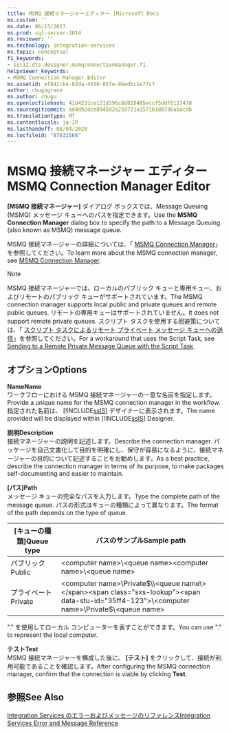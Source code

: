 ```yaml
---
title: MSMQ 接続マネージャーエディター |Microsoft Docs
ms.custom: ''
ms.date: 06/13/2017
ms.prod: sql-server-2014
ms.reviewer: ''
ms.technology: integration-services
ms.topic: conceptual
f1_keywords:
- sql12.dts.designer.msmqconnectionmanager.f1
helpviewer_keywords:
- MSMQ Connection Manager Editor
ms.assetid: ef842cb4-82da-4550-85fe-9bedbc1e77c7
author: chugugrace
ms.author: chugu
ms.openlocfilehash: 41d4231ce121d596c8d818485eccf5ddf6127470
ms.sourcegitcommit: ad4d92dce894592a259721a1571b1d8736abacdb
ms.translationtype: MT
ms.contentlocale: ja-JP
ms.lasthandoff: 08/04/2020
ms.locfileid: "87632566"
---
```

# <a name="msmq-connection-manager-editor"></a><span data-ttu-id="35ff4-102">MSMQ 接続マネージャー エディター</span><span class="sxs-lookup"><span data-stu-id="35ff4-102">MSMQ Connection Manager Editor</span></span>
  <span data-ttu-id="35ff4-103">**[MSMQ 接続マネージャー]** ダイアログ ボックスでは、Message Queuing (MSMQ) メッセージ キューへのパスを指定できます。</span><span class="sxs-lookup"><span data-stu-id="35ff4-103">Use the **MSMQ Connection Manager** dialog box to specify the path to a Message Queuing (also known as MSMQ) message queue.</span></span>  
  
 <span data-ttu-id="35ff4-104">MSMQ 接続マネージャーの詳細については、「 [MSMQ Connection Manager](connection-manager/msmq-connection-manager.md)」を参照してください。</span><span class="sxs-lookup"><span data-stu-id="35ff4-104">To learn more about the MSMQ connection manager, see [MSMQ Connection Manager](connection-manager/msmq-connection-manager.md).</span></span>  
  
> [!NOTE]  
>  <span data-ttu-id="35ff4-105">MSMQ 接続マネージャーでは、ローカルのパブリック キューと専用キュー、およびリモートのパブリック キューがサポートされています。</span><span class="sxs-lookup"><span data-stu-id="35ff4-105">The MSMQ connection manager supports local public and private queues and remote public queues.</span></span> <span data-ttu-id="35ff4-106">リモートの専用キューはサポートされていません。</span><span class="sxs-lookup"><span data-stu-id="35ff4-106">It does not support remote private queues.</span></span> <span data-ttu-id="35ff4-107">スクリプト タスクを使用する回避策については、「 [スクリプト タスクによるリモート プライベート メッセージ キューへの送信](control-flow/script-task.md)」を参照してください。</span><span class="sxs-lookup"><span data-stu-id="35ff4-107">For a workaround that uses the Script Task, see [Sending to a Remote Private Message Queue with the Script Task](control-flow/script-task.md).</span></span>  
  
## <a name="options"></a><span data-ttu-id="35ff4-108">オプション</span><span class="sxs-lookup"><span data-stu-id="35ff4-108">Options</span></span>  
 <span data-ttu-id="35ff4-109">**Name**</span><span class="sxs-lookup"><span data-stu-id="35ff4-109">**Name**</span></span>  
 <span data-ttu-id="35ff4-110">ワークフローにおける MSMQ 接続マネージャーの一意な名前を指定します。</span><span class="sxs-lookup"><span data-stu-id="35ff4-110">Provide a unique name for the MSMQ connection manager in the workflow.</span></span> <span data-ttu-id="35ff4-111">指定された名前は、 [!INCLUDE[ssIS](../includes/ssis-md.md)] デザイナーに表示されます。</span><span class="sxs-lookup"><span data-stu-id="35ff4-111">The name provided will be displayed within [!INCLUDE[ssIS](../includes/ssis-md.md)] Designer.</span></span>  
  
 <span data-ttu-id="35ff4-112">**説明**</span><span class="sxs-lookup"><span data-stu-id="35ff4-112">**Description**</span></span>  
 <span data-ttu-id="35ff4-113">接続マネージャーの説明を記述します。</span><span class="sxs-lookup"><span data-stu-id="35ff4-113">Describe the connection manager.</span></span> <span data-ttu-id="35ff4-114">パッケージを自己文書化して目的を明確にし、保守が容易になるように、接続マネージャーの目的について記述することをお勧めします。</span><span class="sxs-lookup"><span data-stu-id="35ff4-114">As a best practice, describe the connection manager in terms of its purpose, to make packages self-documenting and easier to maintain.</span></span>  
  
 <span data-ttu-id="35ff4-115">**[パス]**</span><span class="sxs-lookup"><span data-stu-id="35ff4-115">**Path**</span></span>  
 <span data-ttu-id="35ff4-116">メッセージ キューの完全なパスを入力します。</span><span class="sxs-lookup"><span data-stu-id="35ff4-116">Type the complete path of the message queue.</span></span> <span data-ttu-id="35ff4-117">パスの形式はキューの種類によって異なります。</span><span class="sxs-lookup"><span data-stu-id="35ff4-117">The format of the path depends on the type of queue.</span></span>  
  
|<span data-ttu-id="35ff4-118">[キューの種類]</span><span class="sxs-lookup"><span data-stu-id="35ff4-118">Queue type</span></span>|<span data-ttu-id="35ff4-119">パスのサンプル</span><span class="sxs-lookup"><span data-stu-id="35ff4-119">Sample path</span></span>|  
|----------------|-----------------|  
|<span data-ttu-id="35ff4-120">パブリック</span><span class="sxs-lookup"><span data-stu-id="35ff4-120">Public</span></span>|<span data-ttu-id="35ff4-121">\<computer name>\\<queue name\></span><span class="sxs-lookup"><span data-stu-id="35ff4-121">\<computer name>\\<queue name\></span></span>|  
|<span data-ttu-id="35ff4-122">プライベート</span><span class="sxs-lookup"><span data-stu-id="35ff4-122">Private</span></span>|<span data-ttu-id="35ff4-123">\<computer name>\Private$\\<queue name\></span><span class="sxs-lookup"><span data-stu-id="35ff4-123">\<computer name>\Private$\\<queue name\></span></span>|  
  
 <span data-ttu-id="35ff4-124">"." を使用してローカル コンピューターを表すことができます。</span><span class="sxs-lookup"><span data-stu-id="35ff4-124">You can use "." to represent the local computer.</span></span>  
  
 <span data-ttu-id="35ff4-125">**テスト**</span><span class="sxs-lookup"><span data-stu-id="35ff4-125">**Test**</span></span>  
 <span data-ttu-id="35ff4-126">MSMQ 接続マネージャーを構成した後に、 **[テスト]** をクリックして、接続が利用可能であることを確認します。</span><span class="sxs-lookup"><span data-stu-id="35ff4-126">After configuring the MSMQ connection manager, confirm that the connection is viable by clicking **Test**.</span></span>  
  
## <a name="see-also"></a><span data-ttu-id="35ff4-127">参照</span><span class="sxs-lookup"><span data-stu-id="35ff4-127">See Also</span></span>  
 [<span data-ttu-id="35ff4-128">Integration Services のエラーおよびメッセージのリファレンス</span><span class="sxs-lookup"><span data-stu-id="35ff4-128">Integration Services Error and Message Reference</span></span>](../../2014/integration-services/integration-services-error-and-message-reference.md)  
  
  
